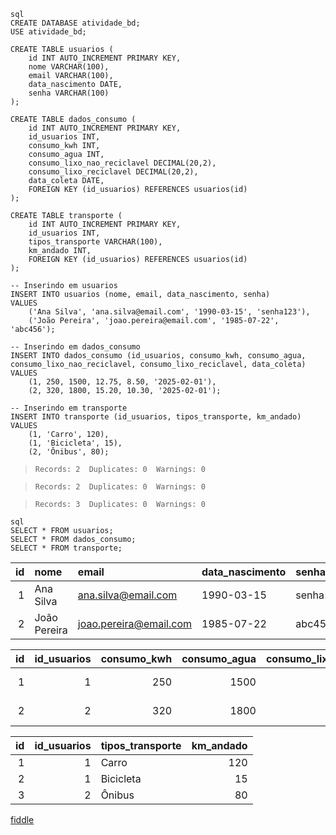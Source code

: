 ```
sql
CREATE DATABASE atividade_bd;
USE atividade_bd;
```


``` 
CREATE TABLE usuarios (
    id INT AUTO_INCREMENT PRIMARY KEY,
    nome VARCHAR(100),
    email VARCHAR(100),
    data_nascimento DATE,
    senha VARCHAR(100)
);

CREATE TABLE dados_consumo (
    id INT AUTO_INCREMENT PRIMARY KEY,
    id_usuarios INT,
    consumo_kwh INT,
    consumo_agua INT,
    consumo_lixo_nao_reciclavel DECIMAL(20,2),
    consumo_lixo_reciclavel DECIMAL(20,2),
    data_coleta DATE,
    FOREIGN KEY (id_usuarios) REFERENCES usuarios(id)
);

CREATE TABLE transporte (
    id INT AUTO_INCREMENT PRIMARY KEY,
    id_usuarios INT,
    tipos_transporte VARCHAR(100),
    km_andado INT,
    FOREIGN KEY (id_usuarios) REFERENCES usuarios(id)
);
```



``` 
-- Inserindo em usuarios
INSERT INTO usuarios (nome, email, data_nascimento, senha)
VALUES 
    ('Ana Silva', 'ana.silva@email.com', '1990-03-15', 'senha123'),
    ('João Pereira', 'joao.pereira@email.com', '1985-07-22', 'abc456');

-- Inserindo em dados_consumo
INSERT INTO dados_consumo (id_usuarios, consumo_kwh, consumo_agua, consumo_lixo_nao_reciclavel, consumo_lixo_reciclavel, data_coleta)
VALUES 
    (1, 250, 1500, 12.75, 8.50, '2025-02-01'),
    (2, 320, 1800, 15.20, 10.30, '2025-02-01');

-- Inserindo em transporte
INSERT INTO transporte (id_usuarios, tipos_transporte, km_andado)
VALUES 
    (1, 'Carro', 120),
    (1, 'Bicicleta', 15),
    (2, 'Ônibus', 80);
```

> ``` status
> Records: 2  Duplicates: 0  Warnings: 0
> ```


> ``` status
> Records: 2  Duplicates: 0  Warnings: 0
> ```


> ``` status
> Records: 3  Duplicates: 0  Warnings: 0
> ```

```
sql
SELECT * FROM usuarios;
SELECT * FROM dados_consumo;
SELECT * FROM transporte;
```
| id | nome | email | data\_nascimento | senha |
|---:|:-----|:------|:----------------|:------|
| 1 | Ana Silva | ana.silva@email.com | 1990-03-15 | senha123 |
| 2 | João Pereira | joao.pereira@email.com | 1985-07-22 | abc456 |

| id | id\_usuarios | consumo\_kwh | consumo\_agua | consumo\_lixo\_nao\_reciclavel | consumo\_lixo\_reciclavel | data\_coleta |
|---:|------------:|------------:|-------------:|----------------------------:|------------------------:|:------------|
| 1 | 1 | 250 | 1500 | 12.75 | 8.50 | 2025-02-01 |
| 2 | 2 | 320 | 1800 | 15.20 | 10.30 | 2025-02-01 |

| id | id\_usuarios | tipos\_transporte | km\_andado |
|---:|------------:|:-----------------|----------:|
| 1 | 1 | Carro | 120 |
| 2 | 1 | Bicicleta | 15 |
| 3 | 2 | Ônibus | 80 |

[fiddle](https://dbfiddle.uk/gTvbVTj-)
